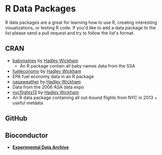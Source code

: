 # R Data Packages

R data packages are a great for learning how to use R, creating interesting visualizations, or testing R code. If you'd like to add a data package to the list please send a pull request and try to follow the list's format. 

## CRAN
- [babynames](https://github.com/hadley/babynames) by [Hadley Wickham](https://github.com/hadley)
  - An R package contain all baby names data from the SSA
- [fueleconomy](https://github.com/hadley/fueleconomy) by [Hadley Wickham](https://github.com/hadley)
 - EPA fuel economy data in an R package
- [nasaweather](https://github.com/hadley/nasaweather) by [Hadley Wickham](https://github.com/hadley)
 - Data from the 2006 ASA data expo
- [nycflights13](https://github.com/hadley/nycflights13) by [Hadley Wickham](https://github.com/hadley)
 - An R data package containing all out-bound flights from NYC in 2013 + useful metdata

## GitHub

## Bioconductor
- **[Experimental Data Archive](http://www.bioconductor.org/packages/release/BiocViews.html#___ExperimentData)**
